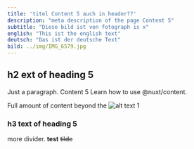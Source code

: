 ```yaml
---
title: 'titel Content 5 auch in header??'
description: "meta description of the page Content 5"
subtitle: "Diese bild ist von fotograph is x"
english: "This ist the english text"
deutsch: "Das ist der deutsche Text"
bild: ../img/IMG_6579.jpg
---
```


## h2 ext of heading 5

Just a paragraph. Content 5
Learn how to use @nuxt/content.
<!--more-->
Full amount of content beyond the
![alt text 1](/img/IMG_6579.jpg)

### h3 text of heading 5

more divider. **test** ~~tilde~~
